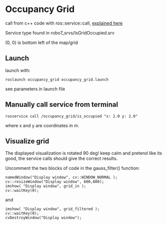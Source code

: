 # Occupancy Grid
call from c++ code with ros::service::call, [explained here](http://wiki.ros.org/ROS/Tutorials/WritingServiceClient%28c%2B%2B%29)

Service type found in robo7_srvs/IsGridOccupied.srv

(0, 0) is bottom left of the map/grid

## Launch
launch with:
```
roslaunch occupancy_grid occupancy_grid.launch
```
see parameters in launch file

## Manually call service from terminal
```
rosservice call /occupancy_grid/is_occupied "x: 2.0 y: 2.0"
```
where x and y are coordinates in m.

## Visualize grid
The displayed visualization is rotated 90 deg! keep calm and pretend like its
good, the service calls should give the correct results.

Uncomment the two blocks of code in the gauss_filter() function:
```
namedWindow("Display window", cv::WINDOW_NORMAL );
cv::resizeWindow("Display window", 600,600);
imshow( "Display window", grid_in );
cv::waitKey(0);
```
and
```
imshow( "Display window", grid_filtered );
cv::waitKey(0);
cvDestroyWindow("Display window");
```

